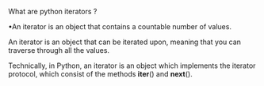 What are python iterators ?

•An iterator is an object that contains a countable number of values.

An iterator is an object that can be iterated upon, meaning that you can traverse through all the values.

Technically, in Python, an iterator is an object which implements the iterator protocol, which consist of the methods __iter__() and __next__().
